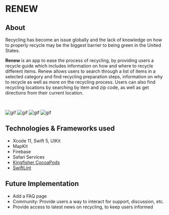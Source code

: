 # RENEW

## About

Recycling has become an issue globally and the lack of knowledge on how to properly recycle may be the biggest barrier to being green in the United States. 

**Renew** is an app to ease the process of recycling, by providing users a recycle guide which includes information on how and where to recycle different items.
Renew allows users to search through a list of items in a selected category and find recycling preparation steps, information on why to recycle as well as more on the recycling process. Users can also find recycling locations by searching by item and zip code, as well as get directions from their current location.

 <br />
 
![gif](media/RenewGif1.gif) ![gif](media/RenewGif2.gif) ![gif](media/RenewGif3.gif) ![gif](media/RenewGif4.gif)

## Technologies & Frameworks used
- Xcode 11, Swift 5, UIKit 
- MapKit 
- Firebase 
- Safari Services 
- [Kingfisher CocoaPods](https://cocoapods.org/pods/Kingfisher)
- [SwiftLint](https://github.com/realm/SwiftLint)

## Future Implementation
- Add a FAQ page
- Community: Provide users a way to interact for support, discussion, etc.
- Provide access to latest news on recycling, to keep users informed
